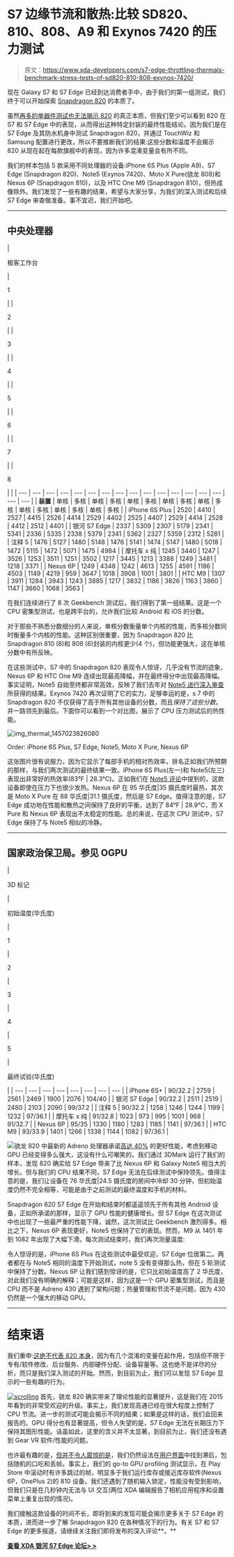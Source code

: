 # S7 边缘节流和散热:比较 SD820、810、808、A9 和 Exynos 7420 的压力测试

> 原文：<https://www.xda-developers.com/s7-edge-throttling-thermals-benchmark-stress-tests-of-sd820-810-808-exynos-7420/>

现在 Galaxy S7 和 S7 Edge 已经到达消费者手中，由于我们的第一组测试，我们终于可以开始探索 [Snapdragon 820](http://xda-developers.com/tag/snapdragon-820) 的本质了。

虽然[再多的单器件测试也无法揭示 820](http://www.xda-developers.com/the-letv-max-pro-is-not-the-phone-youre-looking-for/) 的真正本质，但我们至少可以看到 820 在 S7 和 S7 Edge 中的表现，从而得出这种特定封装的最终性能结论。因为我们是在 S7 Edge 及其防水机身中测试 Snapdragon 820，并通过 TouchWiz 和 Samsung 配置进行更改，所以不要推断我们的结果:这些分数和温度不会揭示 820 从现在起在每款旗舰中的表现，因为许多混淆变量会有所不同。

我们的样本包括 5 款采用不同处理器的设备:iPhone 6S Plus (Apple A9)、S7 Edge (Snapdragon 820)、Note5 (Exynos 7420)、Moto X Pure(骁龙 808)和 Nexus 6P (Snapdragon 810)，以及 HTC One M9 (Snapdragon 810)，但热成像除外。我们发现了一些有趣的结果，希望与大家分享，为我们的深入测试和后续 S7 Edge 审查做准备。事不宜迟，我们开始吧。

* * *

## 中央处理器

| 

极客工作台

 | 

1

 |  | 

2

 |  | 

3

 |  | 

4

 |  | 

5

 |  | 

6

 |  | 

7

 |  | 

8

 |  |
| --- | --- | --- | --- | --- | --- | --- | --- | --- | --- | --- | --- | --- | --- | --- | --- | --- |
| **装置** | 单核 | 多核 | 单核 | 多核 | 单核 | 多核 | 单核 | 多核 | 单核 | 多核 | 单核 | 多核 | 单核 | 多核 | 单核 | 多核 |
| iPhone 6S Plus | 2520 | 4410 | 2527 | 4415 | 2526 | 4414 | 2529 | 4402 | 2525 | 4407 | 2529 | 4414 | 2528 | 4412 | 2512 | 4401 |
| 银河 S7 Edge | 2337 | 5309 | 2307 | 5179 | 2341 | 5341 | 2336 | 5335 | 2338 | 5379 | 2341 | 5362 | 2327 | 5359 | 2312 | 5281 |
| 注释 5 | 1476 | 5127 | 1480 | 5148 | 1476 | 5141 | 1474 | 5147 | 1480 | 5018 | 1472 | 5115 | 1472 | 5071 | 1475 | 4984 |
| 摩托车 x 纯 | 1245 | 3440 | 1247 | 3526 | 1253 | 3511 | 1251 | 3502 | 1217 | 3445 | 1213 | 3388 | 1249 | 3481 | 1218 | 3371 |
| Nexus 6P | 1249 | 4348 | 1242 | 4613 | 1255 | 4591 | 1186 | 4503 | 1149 | 4219 | 959 | 3647 | 1018 | 3908 | 1001 | 3801 |
| HTC M9 | 1307 | 3911 | 1284 | 3943 | 1243 | 3885 | 1217 | 3832 | 1186 | 3826 | 1163 | 3860 | 1147 | 3660 | 1068 | 3563 |

在我们连续进行了 8 次 Geekbench 测试后，我们得到了第一组结果。这是一个 CPU 密集型测试，也是跨平台的，允许我们比较 Android 和 iOS 的分数。

对于那些不熟悉分数细分的人来说，单核分数衡量单个内核的性能，而多核分数同时衡量多个内核的性能。这种区别很重要，因为 Snapdragon 820 比 Snapdragon 810 (8)和 808 (6)封装的内核更少(4 个)，但功能更强大，这在单核分数中有所反映。

在这些测试中，S7 中的 Snapdragon 820 表现令人惊讶，几乎没有节流的迹象，Nexus 6P 和 HTC One M9 连续出现最高降幅，并在最终得分中出现最高降幅。事实证明，Note5 自始至终都非常高效，反映了我们去年对 [Note5 进行深入审查](http://www.xda-developers.com/failed-potential-the-note5-xda-review/)所获得的结果。Exynos 7420 再次证明了它的实力，足够幸运的是，s 7 中的 Snapdragon 820 不仅获得了高于所有其他设备的分数，而且*保持了这些分数*，并一路领先到最后。下面你可以看到一个对比图，展示了 CPU 压力测试后的热性能。

 <picture>![img_thermal_1457023826080](img/7e17ebb0df5c45710263c9663de229ba.png)</picture> 

Order: iPhone 6S Plus, S7 Edge, Note5, Moto X Pure, Nexus 6P

这张图片很有说服力，因为它显示了每部手机的相对热效率，排名正如我们所预期的那样，与我们两次测试的最终结果一致。iPhone 6S Plus(左一)和 Note5(左三)表现出非常好的热效率(83°F | 28.3°C)。正如我们在 [Note5 评论](http://www.xda-developers.com/failed-potential-the-note5-xda-review/)中提到的，这款设备即使在压力下也很少发热。Nexus 6P 在 95 华氏度|35 摄氏度时最热，其次是 Moto X Pure 在 88 华氏度|31.1 摄氏度，然后是 S7 Edge。值得注意的是，S7 Edge 成功地在性能和散热之间保持了良好的平衡，达到了 84°F | 28.9°C，而 X Pure 和 Nexus 6P 表现出不太稳定的性能。总的来说，在这次 CPU 测试中，S7 Edge 保持了与 Note5 相似的冷静。

* * *

## 国家政治保卫局。参见 OGPU

| 

3D 标记

 | 

初始温度(华氏度)

 | 

1

 | 

2

 | 

3

 | 

4

 | 

5

 | 

最终试验(华氏度)

 |
| --- | --- | --- | --- | --- | --- | --- | --- |
| iPhone 6S+ | 90/32.2 | 2759 | 2561 | 2469 | 1900 | 2076 | 104/40 |
| 银河 S7 Edge | 90/32.2 | 2511 | 2519 | 2480 | 2103 | 2090 | 99/37.2 |
| 注释 5 | 90/32.2 | 1258 | 1246 | 1244 | 1199 | 1232 | 97/36.1 |
| 摩托车 x 纯 | 91/32.8 | 1023 | 973 | 995 | 1001 | 968 | 91/32.7 |
| Nexus 6P | 95/35 | 1330 | 1180 | 1283 | 1185 | 1141 | 97/36.1 |
| HTC M9 | 93/33.9 | 1401 | 1266 | 1338 | 1144 | 1082 | 97/36.1 |

![](img/abb938646c145d1ed1e83847beea17f6.png)骁龙 820 中最新的 Adreno 处理器承诺[高达 40%](http://www.xda-developers.com/snapdragon-820-debut-qualcomms-comeback-packs-a-big-punch/) 的更好性能，考虑到移动 GPU 已经变得多么强大，这没有什么可嘲笑的。我们通过 3DMark 运行了我们的样本，发现 820 确实给 S7 Edge 带来了比 Nexus 6P 和 Galaxy Note5 相当大的增长。但与我们的 CPU 结果不同，S7 Edge 无法在后续测试中保持领先。值得注意的是，我们让设备在 76 华氏度|24.5 摄氏度的房间中冷却 30 分钟，但初始温度仍然不完全相等，可能是由于之前测试的最终温度和手机的材料。

Snapdragon 820 S7 Edge 在开始和结束时都遥遥领先于所有其他 Android 设备，正如所承诺的那样，显示了 GPU 性能的健康增长。但 S7 Edge 在这次测试中也出现了一些最严重的性能下降，诚然，这次测试比 Geekbench 激烈得多。相比之下，Nexus 6P 表现更好，Note5 也保持了它的表现。然而，M9 从 1401 年到 1082 年出现了大幅下滑。每次测试结束时，我们再次测量温度:

令人惊讶的是，iPhone 6S Plus 在这些测试中最受欢迎，S7 Edge 位居第二。两者都在与 Note5 相同的温度下开始测试，note 5 没有变得那么热，但在 5 轮测试中保持了分数。Nexus 6P 让我们感到惊讶的是，它只比初始温度高了 2 华氏度，对此我们没有明确的解释；可能是这样，因为这是一个 GPU 密集型测试，而且是 CPU 而不是 Adreno 430 遇到了架构问题；热量管理和节流不是问题，因为 430 仍然是一个强大的移动 GPU。

* * *

# 结束语

我们重申:[这绝不代表 820 本身](http://www.xda-developers.com/the-letv-max-pro-is-not-the-phone-youre-looking-for/)，因为有几个混淆的变量在起作用，包括但不限于专有/软件修改、后台服务、内部硬件分配、设备容量等。这也绝不是详尽的分析，而只是我们深入测试的开始。然而，到目前为止，我们可以发现 S7 Edge 显示的一些有趣的行为。

[![scrolling](img/f6d944a1923819a01a913ff84f49dcd9.png)](http://www.xda-developers.com/wp-content/uploads/2016/03/scrolling.png) 首先，骁龙 820 确实带来了理论性能的显著提升，这是我们在 2015 年看到的非常受欢迎的升级。事实上，我们发现高通已经在很大程度上控制了 CPU 节流。进一步的测试可能会揭示不同的结果；如果是这样的话，我们会回来报告的。GPU 得分也有显著提高，但令人失望的是，S7 Edge 无法在长期压力下保持其图形性能。话虽如此，这里的含义并不太显著，到目前为止，我们还没有遇到 Gear VR 软件/性能的问题。

也许最有趣的是，[但并不令人震惊的是](http://www.xda-developers.com/this-is-touchwiz-lag-and-it-better-not-show-its-face-in-the-s7/)，我们仍然设法在[用户界面](http://www.xda-developers.com/this-is-the-new-touchwiz-on-the-galaxy-s7edge-gallery/)中找到滞后，包括随机的口吃和丢帧。事实上，我们的 go-to GPU profiling 测试显示，在 Play Store 中滚动时有许多跳过的帧，明显多于我们运行库存或接近库存软件(Nexus 6P，OnePlus 2)的 810 设备。我们还遇到了随机输入锁定，性能没有受到影响，但我们只是在几秒钟内无法与 UI 交互(两位 XDA 编辑报告了相机应用程序和设置菜单上重复出现的情况)。

我们接触这款设备的时间不长，即将到来的发现可能会揭示更多关于 S7 Edge 的本质，进而进一步了解 Snapdragon 820 在各种情况下的行为。有关 S7 和 S7 Edge 的更多报道，请继续关注我们即将发布的深入评论**。**

 **[**查看 XDA 银河 S7 Edge 论坛> >**](http://forum.xda-developers.com/s7-edge)**